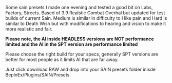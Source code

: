 Some sain presets I made one evening and tested a good bit on Labs, Factory, Streets. Based of 3.9 Realstic Combat Overhal but updated for test builds of current Sain. 
Medium is similar in difficulty to I like pain and Hard is similar to Death Wish but with modifications to hearing and vision to make it more realistic and fair. 

**Please note, the AI inside HEADLESS versions are NOT performance limited and the AI in the SPT version are performance limited**

Please choose the right build for your specs, generally SPT versions are better for most people as it limits AI that are far away.

Just click download RAW and drop into your SAIN presets folder inisde BeplnEx/Plugins/SAIN/Presets.
